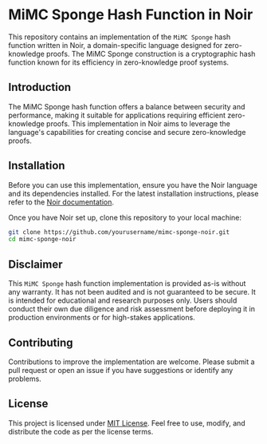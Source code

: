 # MiMC Sponge Hash Function in Noir

This repository contains an implementation of the `MiMC Sponge` hash function written in Noir, a domain-specific language designed for zero-knowledge proofs. The MiMC Sponge construction is a cryptographic hash function known for its efficiency in zero-knowledge proof systems.

## Introduction

The MiMC Sponge hash function offers a balance between security and performance, making it suitable for applications requiring efficient zero-knowledge proofs. This implementation in Noir aims to leverage the language's capabilities for creating concise and secure zero-knowledge proofs.

## Installation

Before you can use this implementation, ensure you have the Noir language and its dependencies installed. For the latest installation instructions, please refer to the [Noir documentation](https://noir-lang.org/).

Once you have Noir set up, clone this repository to your local machine:

```bash
git clone https://github.com/yourusername/mimc-sponge-noir.git
cd mimc-sponge-noir
```

## Disclaimer

This `MiMC Sponge` hash function implementation is provided as-is without any warranty. It has not been audited and is not guaranteed to be secure. It is intended for educational and research purposes only. Users should conduct their own due diligence and risk assessment before deploying it in production environments or for high-stakes applications.

## Contributing

Contributions to improve the implementation are welcome. Please submit a pull request or open an issue if you have suggestions or identify any problems.

## License

This project is licensed under [MIT License](LICENSE). Feel free to use, modify, and distribute the code as per the license terms.